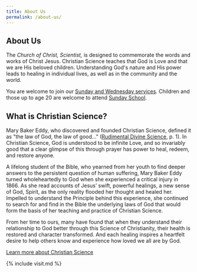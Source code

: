 ```yaml
---
title: About Us
permalink: /about-us/
---
```


<div class="content-and-sidebar">

<section markdown="1">

# About Us

The *Church of Christ, Scientist,* is designed to commemorate the words and
works of Christ Jesus. Christian Science teaches that God is Love and that we
are His beloved children. Understanding God's nature and His power leads to
healing in individual lives, as well as in the community and the world.

You are welcome to join our <a href="{% link pages/services.md %}">Sunday and
Wednesday services</a>. Children and those up to age 20 are welcome to attend
<a href="{% link pages/services.md %}">Sunday School</a>.

# What is Christian Science?

Mary Baker Eddy, who discovered and founded Christian Science, defined it as
"the law of God, the law of good..." (<a href="https://mbeinstitute.org/Prose_Works/Rudimental_Divine_Science.html" rel="external" target="_blank">Rudimental Divine Science</a>, p. 1). In
Christian Science, God is understood to be infinite Love, and so invariably good
that a clear glimpse of this through prayer has power to heal, redeem, and
restore anyone.

A lifelong student of the Bible, who yearned from her youth to find deeper
answers to the persistent question of human suffering, Mary Baker Eddy turned
wholeheartedly to God when she experienced a critical injury in 1866. As she
read accounts of Jesus’ swift, powerful healings, a new sense of God, Spirit, as
the only reality flooded her thought and healed her. Impelled to understand the
Principle behind this experience, she continued to search for and find in the
Bible the underlying laws of God that would form the basis of her teaching and
practice of Christian Science.

From her time to ours, many have found that when they understand their
relationship to God better through this Science of Christianity, their health is
restored and character transformed. And each healing inspires a heartfelt desire
to help others know and experience how loved we all are by God.

<a class="button" href="https://www.christianscience.com/what-is-christian-science" rel="external" target="_blank">Learn more about Christian Science</a>

</section>

<aside class="right" markdown="1">
{% include visit.md %}
</aside>

</div>
